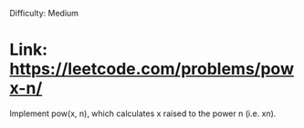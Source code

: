 Difficulty: Medium

Link: https://leetcode.com/problems/powx-n/
==========================

Implement pow(x, n), which calculates x raised to the power n (i.e. xn).
